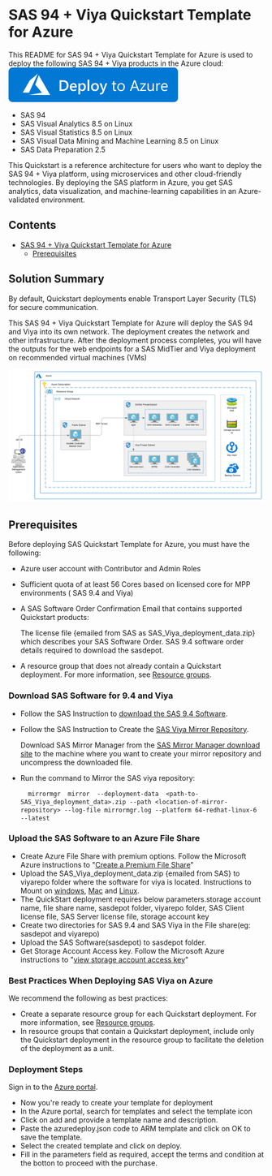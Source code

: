 
# SAS 94 + Viya Quickstart Template for Azure
This README for  SAS 94 + Viya Quickstart Template for Azure is used to deploy the following SAS 94 + Viya products in the Azure cloud:
[![Deploy to Azure](https://raw.githubusercontent.com/Azure/azure-quickstart-templates/master/1-CONTRIBUTION-GUIDE/images/deploytoazure.svg?sanitize=true)](https://portal.azure.com/#create/Microsoft.Template/uri/https%3A%2F%2Fraw.githubusercontent.com%2Fcorecompete%2Fsas94ng-viya%2Fdevelop%2Fazuredeploy.json) 

* SAS 94
* SAS Visual Analytics 8.5 on Linux
* SAS Visual Statistics 8.5 on Linux
* SAS Visual Data Mining and Machine Learning 8.5 on Linux
* SAS Data Preparation 2.5

This Quickstart is a reference architecture for users who want to deploy the SAS 94 + Viya platform, using microservices and other cloud-friendly technologies. By deploying the SAS platform in Azure, you get SAS analytics, data visualization, and machine-learning capabilities in an Azure-validated environment. 


## Contents
- [SAS 94 + Viya Quickstart Template for Azure](#sas94-viya-quickstart-template-for-azure)
  - [Prerequisites](#prerequisites)


<a name="Summary"></a>
## Solution Summary
By default, Quickstart deployments enable Transport Layer Security (TLS) for secure communication.

This SAS 94 + Viya Quickstart Template for Azure will deploy the SAS 94 and Viya into its own network. The deployment creates the network and other infrastructure.  After the deployment process completes, you will have the outputs for the web endpoints for a SAS MidTier and Viya deployment on recommended virtual machines (VMs)

![Network Diagram](sas94-viya-architecture-diagram.svg)

<a name="Prerequisites"></a>
## Prerequisites
Before deploying SAS Quickstart Template for Azure, you must have the following:
* Azure user account with Contributor and Admin Roles
* Sufficient quota of at least 56 Cores based on licensed core for MPP environments ( SAS 9.4 and Viya)
* A SAS Software Order Confirmation Email that contains supported Quickstart products:
 
	The license file {emailed from SAS as SAS_Viya_deployment_data.zip} which describes your SAS Software Order.
	SAS 9.4 software order details required to download the sasdepot.
 
* A resource group that does not already contain a Quickstart deployment. For more information, see [Resource groups](https://docs.microsoft.com/en-us/azure/azure-resource-manager/resource-group-overview#resource-groups).
### Download SAS Software for 9.4 and Viya
* Follow the SAS Instruction to [download the SAS 9.4 Software](https://documentation.sas.com/?docsetId=biig&docsetTarget=n03005intelplatform00install.htm&docsetVersion=9.4&locale=en).
* Follow the SAS Instruction to Create the [SAS Viya Mirror Repository](https://documentation.sas.com/?docsetId=dplyml0phy0lax&docsetTarget=p1ilrw734naazfn119i2rqik91r0.htm&docsetVersion=3.5&locale=en).

	Download SAS Mirror Manager from the [SAS Mirror Manager download site](https://support.sas.com/en/documentation/install-center/viya/deployment-tools/35/mirror-manager.html) to the machine where you want to create your mirror repository and uncompress the downloaded file.

* Run the command to Mirror the SAS viya repository:

		mirrormgr  mirror  --deployment-data  <path-to-SAS_Viya_deployment_data>.zip --path <location-of-mirror-repository> --log-file mirrormgr.log --platform 64-redhat-linux-6  --latest
 
### Upload the SAS Software to an Azure File Share
* Create Azure File Share with premium options. Follow the   Microsoft Azure instructions to "[Create a Premium File Share](https://docs.microsoft.com/en-us/azure/storage/files/storage-how-to-create-premium-fileshare?tabs=azure-portal)"
* Upload the SAS_Viya_deployment_data.zip {emailed from SAS} to viyarepo folder where the software for viya is located. Instructions to Mount on [windows](https://docs.microsoft.com/en-us/azure/storage/files/storage-how-to-use-files-windows), [Mac](https://docs.microsoft.com/en-us/azure/storage/files/storage-how-to-use-files-mac) and [Linux](https://docs.microsoft.com/en-us/azure/storage/files/storage-how-to-use-files-linux).
* The QuickStart deployment requires below parameters.storage account name, file share name, sasdepot folder, viyarepo folder, SAS Client license file, SAS Server license file, storage account key
* Create two directories for SAS 9.4 and SAS Viya in the File share(eg: sasdepot and viyarepo)
* Upload the SAS Software(sasdepot) to sasdepot folder. 
* Get Storage Account Access key. Follow the Microsoft Azure instructions to "[view storage account access key](https://docs.microsoft.com/en-us/azure/storage/common/storage-account-keys-manage?tabs=azure-portal)"
 
### Best Practices When Deploying SAS Viya on Azure
We recommend the following as best practices:
* Create a separate resource group for each Quickstart deployment. For more information, see [Resource groups](https://docs.microsoft.com/en-us/azure/azure-resource-manager/resource-group-overview#resource-groups).
* In resource groups that contain a Quickstart deployment, include only the Quickstart deployment in the resource group to facilitate the deletion of the deployment as a unit.

### Deployment Steps
Sign in to the [Azure portal](https://portal.azure.com/).
* Now you're ready to create your template for deployment
* In the Azure portal, search for templates and select the template icon
* Click on add and provide a template name and description.
* Paste the azuredeploy.json code to ARM template and click on OK to save the template.
* Select the created template and click on deploy. 
* Fill in the parameters field as required, accept the terms and condition at the botton to proceed with the purchase. 
